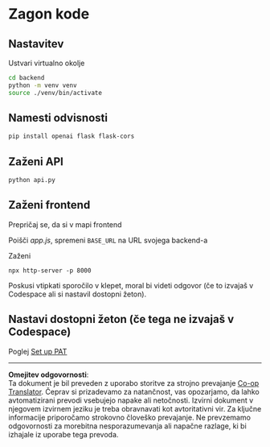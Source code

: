 <!--
CO_OP_TRANSLATOR_METADATA:
{
  "original_hash": "a7b7f54b13f9e6683a844d173ffdd766",
  "translation_date": "2025-08-29T13:05:25+00:00",
  "source_file": "9-chat-project/solution/README.md",
  "language_code": "sl"
}
-->
# Zagon kode

## Nastavitev

Ustvari virtualno okolje

```sh
cd backend
python -m venv venv
source ./venv/bin/activate
```

## Namesti odvisnosti

```sh
pip install openai flask flask-cors 
```

## Zaženi API

```sh
python api.py
```

## Zaženi frontend

Prepričaj se, da si v mapi frontend

Poišči *app.js*, spremeni `BASE_URL` na URL svojega backend-a

Zaženi

```
npx http-server -p 8000
```

Poskusi vtipkati sporočilo v klepet, moral bi videti odgovor (če to izvajaš v Codespace ali si nastavil dostopni žeton).

## Nastavi dostopni žeton (če tega ne izvajaš v Codespace)

Poglej [Set up PAT](https://docs.github.com/en/authentication/keeping-your-account-and-data-secure/managing-your-personal-access-tokens)

---

**Omejitev odgovornosti**:  
Ta dokument je bil preveden z uporabo storitve za strojno prevajanje [Co-op Translator](https://github.com/Azure/co-op-translator). Čeprav si prizadevamo za natančnost, vas opozarjamo, da lahko avtomatizirani prevodi vsebujejo napake ali netočnosti. Izvirni dokument v njegovem izvirnem jeziku je treba obravnavati kot avtoritativni vir. Za ključne informacije priporočamo strokovno človeško prevajanje. Ne prevzemamo odgovornosti za morebitna nesporazumevanja ali napačne razlage, ki bi izhajale iz uporabe tega prevoda.